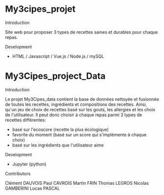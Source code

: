 # My3cipes_projet

Introduction

Site web pour proposer 3 types de recettes saines et durables pour chaque repas.

Development

  - HTML / Javascript / Vue.js / Node.js / mySQL 


# My3Cipes_project_Data

Introduction

Le projet My3Cipes_data contient la base de données nettoyée et fusionnée de toutes les recettes, ingrédients et compositions des recettes. Ainsi, qu'un jeu de choix de recettes basé sur les gouts, les allergies et les choix de l'utilisateur. Il peut donc choisir à chaque repas parmi 3 types de recettes différentes: 

  - basé sur l'ecoscore (recette la plus écologique)
  - favorite du moment (basé sur un score qui s'implémente à chaque choix)
  - basé sur les ingrédients que l'utilisateur aime


Development

  - Jupyter (python)

Contributors

Clément DAUVOIS
Paul CAVROIS
Martin FRIN
Thomas LEGROS
Nicolas GAMBERINI
Lucas PASCAL
